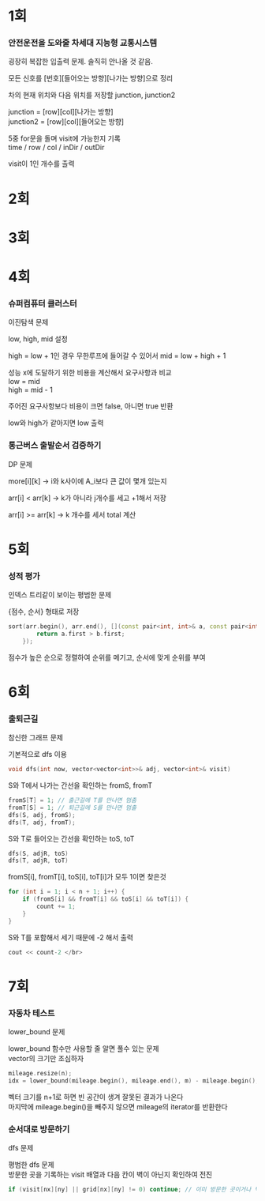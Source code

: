 # 1회
### 안전운전을 도와줄 차세대 지능형 교통시스템
굉장히 복잡한 입출력 문제. 솔직히 안나올 것 같음. </br>

모든 신호를 [번호][들어오는 방향][나가는 방향]으로 정리 </br>

차의 현재 위치와 다음 위치를 저장할 junction, junction2 </br>

junction = [row][col][나가는 방향] </br>
junction2 = [row][col][들어오는 방향] </br>

5중 for문을 돌며 visit에 가능한지 기록 </br>
time / row / col / inDir / outDir </br>

visit이 1인 개수를 출력</br>

# 2회


# 3회


# 4회
### 슈퍼컴퓨터 클러스터
이진탐색 문제 </br>

low, high, mid 설정 </br>

high = low + 1인 경우 무한루프에 들어갈 수 있어서 mid = low + high + 1 </br>

성능 x에 도달하기 위한 비용을 계산해서 요구사항과 비교 </br>
low = mid </br>
high = mid - 1 </br>

주어진 요구사항보다 비용이 크면 false, 아니면 true 반환 </br>

low와 high가 같아지면 low 출력 </br>

### 통근버스 출발순서 검증하기
DP 문제 </br>

more[i][k] -> i와 k사이에 A_i보다 큰 값이 몇개 있는지 </br>

arr[i] < arr[k] -> k가 아니라 j개수를 세고 +1해서 저장 </br>

arr[i] >= arr[k] -> k 개수를 세서 total 계산 </br>

# 5회
### 성적 평가
인덱스 트리같이 보이는 평범한 문제 </br>

{점수, 순서} 형태로 저장 </br>

```c++
sort(arr.begin(), arr.end(), [](const pair<int, int>& a, const pair<int, int>& b) {
		return a.first > b.first;
	});
```

점수가 높은 순으로 정렬하여 순위를 메기고, 순서에 맞게 순위를 부여 </br>

# 6회
### 출퇴근길
참신한 그래프 문제 </br>

기본적으로 dfs 이용 </br>
```c++
void dfs(int now, vector<vector<int>>& adj, vector<int>& visit)
```

S와 T에서 나가는 간선을 확인하는 fromS, fromT </br>
```c++
fromS[T] = 1; // 출근길에 T를 만나면 멈춤
fromT[S] = 1; // 퇴근길에 S를 만나면 멈출
dfs(S, adj, fromS);
dfs(T, adj, fromT); 
```

S와 T로 들어오는 간선을 확인하는 toS, toT </br>
```c++
dfs(S, adjR, toS)
dfs(T, adjR, toT)
```

fromS[i], fromT[i], toS[i], toT[i]가 모두 1이면 찾은것 </br>
```c++
for (int i = 1; i < n + 1; i++) {
	if (fromS[i] && fromT[i] && toS[i] && toT[i]) {
		count += 1;
	}
}
```

S와 T를 포함해서 세기 때문에 -2 해서 출력 </br>
```c++
cout << count-2 </br>
```

# 7회
### 자동차 테스트
lower_bound 문제 </br>

lower_bound 함수만 사용할 줄 알면 풀수 있는 문제 </br>
vector의 크기만 조심하자 </br>

```c++
mileage.resize(n);
idx = lower_bound(mileage.begin(), mileage.end(), m) - mileage.begin();
```

벡터 크기를 n+1로 하면 빈 공간이 생겨 잘못된 결과가 나온다 </br>
마지막에 mileage.begin()을 빼주지 않으면 mileage의 iterator를 반환한다 </br>

### 순서대로 방문하기
dfs 문제 </br>

평범한 dfs 문제 </br>
방문한 곳을 기록하는 visit 배열과 다음 칸이 벽이 아닌지 확인하여 전진 </br>
```c++
if (visit[nx][ny] || grid[nx][ny] != 0) continue; // 이미 방문한 곳이거나 벽인지 확인
```






